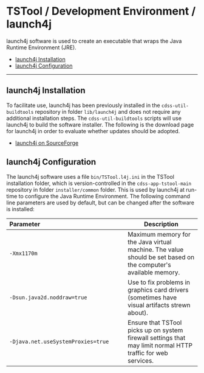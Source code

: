 # TSTool / Development Environment / launch4j #

launch4j software is used to create an executable that wraps the Java Runtime Environment (JRE).

*   [launch4j Installation](#launch4j-installation)
*   [launch4j Configuration](#launch4j-configuration)

----

## launch4j Installation ##

To facilitate use, launch4j has been previously installed in the `cdss-util-buildtools` repository in
folder `lib/launch4j` and does not require any additional installation steps.
The `cdss-util-buildtools` scripts will use launch4j to build the software installer.
The following is the download page for launch4j in order to evaluate whether updates should be adopted.

*   [launch4j on SourceForge](https://sourceforge.net/projects/launch4j/)

## launch4j Configuration ##

The launch4j software uses a file `bin/TSTool.l4j.ini` in the TSTool installation folder,
which is version-controlled in the `cdss-app-tstool-main` repository in folder `installer/common` folder.
This is used by launch4j at run-time to configure the Java Runtime Environment.
The following command line parameters are used by default, but can be changed after the software is installed:

|**Parameter**&nbsp;&nbsp;&nbsp;&nbsp;&nbsp;&nbsp;&nbsp;&nbsp;&nbsp;&nbsp;&nbsp;&nbsp;&nbsp;&nbsp;&nbsp;&nbsp;&nbsp;&nbsp;&nbsp;&nbsp;&nbsp;&nbsp;&nbsp;&nbsp;&nbsp;&nbsp;&nbsp;&nbsp;&nbsp;&nbsp;&nbsp;&nbsp;&nbsp;&nbsp;&nbsp;&nbsp;&nbsp;&nbsp;&nbsp;&nbsp;&nbsp;&nbsp;&nbsp;&nbsp;&nbsp;&nbsp;&nbsp;&nbsp;&nbsp;&nbsp;|**Description**|
|--|--|
|`-Xmx1170m`                       |Maximum memory for the Java virtual machine.  The value should be set based on the computer's available memory.|
|`-Dsun.java2d.noddraw=true`       |Use to fix problems in graphics card drivers (sometimes have visual artifacts strewn about).|
|`-Djava.net.useSystemProxies=true`|Ensure that TSTool picks up on system firewall settings that may limit normal HTTP traffic for web services.|
